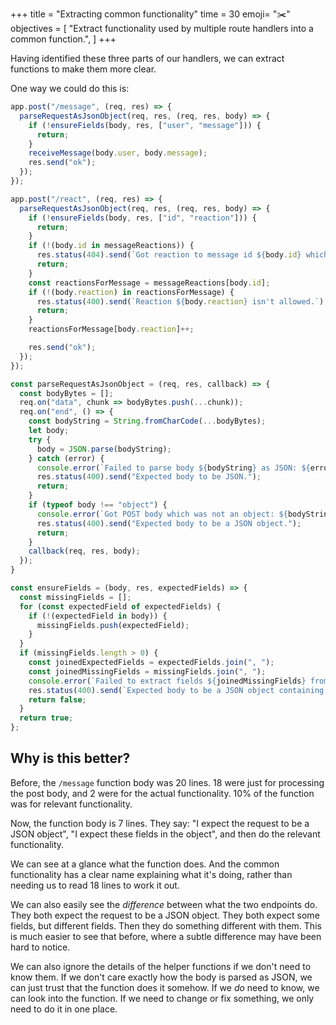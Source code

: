 +++
title = "Extracting common functionality"
time = 30
emoji= "✂️"
objectives = [
    "Extract functionality used by multiple route handlers into a common function.",
]
+++

Having identified these three parts of our handlers, we can extract functions to make them more clear.

One way we could do this is:

```js {linenos=table}
app.post("/message", (req, res) => {
  parseRequestAsJsonObject(req, res, (req, res, body) => {
    if (!ensureFields(body, res, ["user", "message"])) {
      return;
    }
    receiveMessage(body.user, body.message);
    res.send("ok");
  });
});

app.post("/react", (req, res) => {
  parseRequestAsJsonObject(req, res, (req, res, body) => {
    if (!ensureFields(body, res, ["id", "reaction"])) {
      return;
    }
    if (!(body.id in messageReactions)) {
      res.status(404).send(`Got reaction to message id ${body.id} which doesn't exist.`);
      return;
    }
    const reactionsForMessage = messageReactions[body.id];
    if (!(body.reaction) in reactionsForMessage) {
      res.status(400).send(`Reaction ${body.reaction} isn't allowed.`);
      return;
    }
    reactionsForMessage[body.reaction]++;

    res.send("ok");
  });
});

const parseRequestAsJsonObject = (req, res, callback) => {
  const bodyBytes = [];
  req.on("data", chunk => bodyBytes.push(...chunk));
  req.on("end", () => {
    const bodyString = String.fromCharCode(...bodyBytes);
    let body;
    try {
      body = JSON.parse(bodyString);
    } catch (error) {
      console.error(`Failed to parse body ${bodyString} as JSON: ${error}`);
      res.status(400).send("Expected body to be JSON.");
      return;
    }
    if (typeof body !== "object") {
      console.error(`Got POST body which was not an object: ${bodyString}`);
      res.status(400).send("Expected body to be a JSON object.");
      return;
    }
    callback(req, res, body);
  });
}

const ensureFields = (body, res, expectedFields) => {
  const missingFields = [];
  for (const expectedField of expectedFields) {
    if (!(expectedField in body)) {
      missingFields.push(expectedField);
    }
  }
  if (missingFields.length > 0) {
    const joinedExpectedFields = expectedFields.join(", ");
    const joinedMissingFields = missingFields.join(", ");
    console.error(`Failed to extract fields ${joinedMissingFields} from post body: ${bodyString}`);
    res.status(400).send(`Expected body to be a JSON object containing keys ${joinedExpectedFields} but was missing ${joinedMissingFields}.`);
    return false;
  }
  return true;
};
```

## Why is this better?

Before, the `/message` function body was 20 lines. 18 were just for processing the post body, and 2 were for the actual functionality. 10% of the function was for relevant functionality.

Now, the function body is 7 lines. They say: "I expect the request to be a JSON object", "I expect these fields in the object", and then do the relevant functionality.

We can see at a glance what the function does. And the common functionality has a clear name explaining what it's doing, rather than needing us to read 18 lines to work it out.

We can also easily see the _difference_ between what the two endpoints do. They both expect the request to be a JSON object. They both expect some fields, but different fields. Then they do something different with them. This is much easier to see that before, where a subtle difference may have been hard to notice.

We can also ignore the details of the helper functions if we don't need to know them. If we don't care exactly how the body is parsed as JSON, we can just trust that the function does it somehow. If we _do_ need to know, we can look into the function. If we need to change or fix something, we only need to do it in one place.
